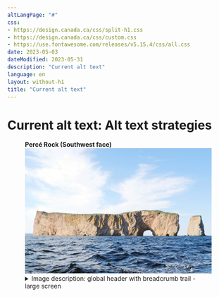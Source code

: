 ```yaml
---
altLangPage: "#"
css:
- https://design.canada.ca/css/split-h1.css
- https://design.canada.ca/css/custom.css
- https://use.fontawesome.com/releases/v5.15.4/css/all.css
date: 2023-05-03
dateModified: 2023-05-31
description: "Current alt text"
language: en
layout: without-h1
title: "Current alt text"
---
```

<h1 property="name" id="wb-cont" dir="ltr"><span class="stacked"><span>Current alt text</span>: <span>Alt text strategies</span></span></h1>
<div class="row">
  <div class="col-md-8"> 
    <!--<div class="pattern-demo mrgn-tp-lg">
      <figure>
        <figcaption><b>Percé Rock (Southwest face)</b></figcaption>
        <img src="./images/perce-01.png" class="img-responsive" alt="Profile view of the southwest face of Percé Rock" />
      </figure>
    </div>
<p class="mrgn-tp-lg">[alt text]: Profile view of the southwest face of Percé Rock</p>
<p>[Caption]: Percé Rock (Southwest face)</p>
<p>[Long decription]: none</p>-->
    <div class="pattern-demo mrgn-tp-lg">
      <figure>
        <figcaption><b>Percé Rock (Southwest face)</b></figcaption>
        <img src="./images/perce-01.png" class="img-responsive" alt=" " />
        <details class="mrgn-tp-md">
          <summary class="wb-toggle small" data-toggle="{&quot;print&quot;:&quot;on&quot;}">Image description: global header with breadcrumb trail  - large screen</summary>
          <p class="mrgn-tp-lg">Profile view of the southwest face of Percé Rock.</p>
        </details>
      </figure>
    </div>
  </div>
</div>
